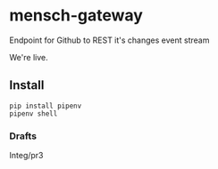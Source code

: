 # mensch-gateway
Endpoint for Github to REST it's changes event stream

We're live.

## Install
```
pip install pipenv
pipenv shell
```

### Drafts 
Integ/pr3
